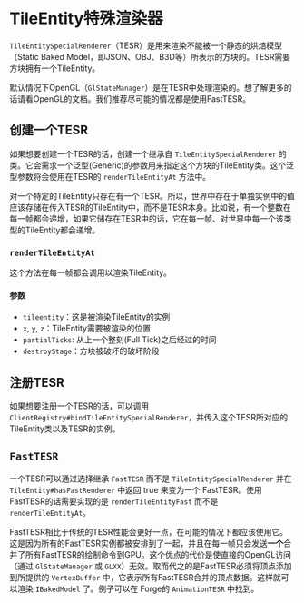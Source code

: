 TileEntity特殊渲染器
=========================

`TileEntitySpecialRenderer`（TESR）是用来渲染不能被一个静态的烘焙模型（Static Baked Model，即JSON、OBJ、B3D等）所表示的方块的。TESR需要方块拥有一个TileEntity。

默认情况下OpenGL（`GlStateManager`）是在TESR中处理渲染的。想了解更多的话请看OpenGL的文档。我们推荐尽可能的情况都是使用FastTESR。

创建一个TESR
-----------

如果想要创建一个TESR的话，创建一个继承自 `TileEntitySpecialRenderer` 的类。它会需求一个泛型(Generic)的参数用来指定这个方块的TileEntity类。这个泛型参数将会使用在TESR的 `renderTileEntityAt` 方法中。

对一个特定的TileEntity只存在有一个TESR。所以，世界中存在于单独实例中的值应该存储在传入TESR的TileEntity中，而不是TESR本身。比如说，有一个整数在每一帧都会递增，如果它储存在TESR中的话，它在每一帧、对世界中每一个该类型的TileEntity都会递增。

### `renderTileEntityAt`

这个方法在每一帧都会调用以渲染TileEntity。

#### 参数

- `tileentity`：这是被渲染TileEntity的实例
- `x`, `y`, `z`：TileEntity需要被渲染的位置
- `partialTicks`: 从上一个整刻(Full Tick)之后经过的时间
- `destroyStage`：方块被破坏的破坏阶段

注册TESR
--------

如果想要注册一个TESR的话，可以调用 `ClientRegistry#bindTileEntitySpecialRenderer`，并传入这个TESR所对应的TileEntity类以及TESR的实例。

`FastTESR`
----------

一个TESR可以通过选择继承 `FastTESR` 而不是 `TileEntitySpecialRenderer` 并在 `TileEntity#hasFastRenderer` 中返回 true 来变为一个 FastTESR。使用FastTESR的话需要实现的是 `renderTileEntityFast` 而不是 `renderTileEntityAt`。

FastTESR相比于传统的TESR性能会更好一点，在可能的情况下都应该使用它。这是因为所有的FastTESR实例都被安排到了一起，并且在每一帧只会发送**一个**合并了所有FastTESR的绘制命令到GPU。这个优点的代价是使直接的OpenGL访问（通过 `GlStateManager` 或 `GLXX`）无效。取而代之的是FastTESR必须将顶点添加到所提供的 `VertexBuffer` 中，它表示所有FastTESR合并的顶点数据。这样就可以渲染 `IBakedModel` 了。例子可以在 Forge的 `AnimationTESR` 中找到。